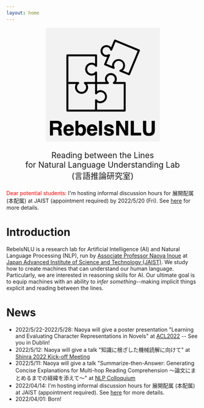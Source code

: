 ```yaml
---
layout: home
---
```


<p align="center">
  <img src="./imgs/rebels_logo_sq.png" style="width:300px"/>
</p>


<p align="center" style="font-size:1.5em">
Reading between the Lines <br />
for Natural Language Understanding Lab <br />
(言語推論研究室)
</p>

<span style="font-size:1.0em;color:red">Dear potential students:</span> I'm hosting informal discussion hours for 展開配属 (本配属) at JAIST (appointment required) by 2022/5/20 (Fri). See [here](https://rebelsnlu-jaist.github.io/joinus.html) for more details.


# Introduction

RebelsNLU is a research lab for Artificial Intelligence (AI) and Natural Language Processing (NLP), run by <a href="https://naoya-i.github.io/">Associate Professor Naoya Inoue</a> at <a href="https://www.jaist.ac.jp/english/">Japan Advanced Institute of Science and Technology (JAIST)</a>.
We study how to create machines that can understand our human language.
Particularly, we are interested in reasoning skills for AI.
Our ultimate goal is to equip machines with an ability to *infer something*--making implicit things explicit and reading between the lines.


# News

- 2022/5/22-2022/5/28: Naoya will give a poster presentation "Learning and Evaluating Character Representations in Novels" at [ACL2022](https://www.2022.aclweb.org/) -- See you in Dublin!
- 2022/5/12: Naoya will give a talk "知識に根ざした機械読解に向けて" at [Shinra 2022 Kick-off Meeting](https://aip.riken.jp/events/event_136692/)
- 2022/5/11: Naoya will give a talk "Summarize-then-Answer: Generating Concise Explanations for Multi-hop Reading Comprehension 〜論文にまとめるまでの経緯を添えて〜" at [NLP Colloquium](https://nlp-colloquium-jp.github.io/)
- 2022/04/14: I'm hosting informal discussion hours for 展開配属 (本配属) at JAIST (appointment required). See [here](https://rebelsnlu-jaist.github.io/joinus.html) for more details.
- 2022/04/01: Born!
